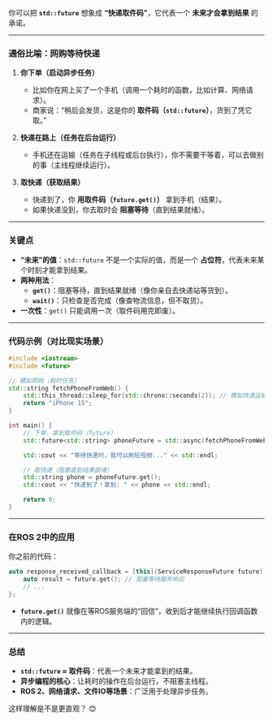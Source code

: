 你可以把 **`std::future`** 想象成 **“快递取件码”**，它代表一个 **未来才会拿到结果** 的承诺。  

---

### **通俗比喻：网购等待快递**
1. **你下单（启动异步任务）**  
   - 比如你在网上买了一个手机（调用一个耗时的函数，比如计算、网络请求）。  
   - 商家说：“稍后会发货，这是你的 **取件码（`std::future`）**，货到了凭它取。”  

2. **快递在路上（任务在后台运行）**  
   - 手机还在运输（任务在子线程或后台执行），你不需要干等着，可以去做别的事（主线程继续运行）。  

3. **取快递（获取结果）**  
   - 快递到了，你 **用取件码（`future.get()`）** 拿到手机（结果）。  
   - 如果快递没到，你去取时会 **阻塞等待**（直到结果就绪）。  

---

### **关键点**
- **“未来”的值**：`std::future` 不是一个实际的值，而是一个 **占位符**，代表未来某个时刻才能拿到结果。  
- **两种用法**：  
  - **`get()`**：阻塞等待，直到结果就绪（像你亲自去快递站等货到）。  
  - **`wait()`**：只检查是否完成（像查物流信息，但不取货）。  
- **一次性**：`get()` 只能调用一次（取件码用完即废）。  

---

### **代码示例（对比现实场景）**
```cpp
#include <iostream>
#include <future>

// 模拟网购（耗时任务）
std::string fetchPhoneFromWeb() {
    std::this_thread::sleep_for(std::chrono::seconds(2)); // 模拟快递运输时间
    return "iPhone 15";
}

int main() {
    // 下单，拿到取件码（future）
    std::future<std::string> phoneFuture = std::async(fetchPhoneFromWeb);

    std::cout << "等待快递时，我可以刷短视频..." << std::endl;

    // 取快递（阻塞直到结果就绪）
    std::string phone = phoneFuture.get(); 
    std::cout << "快递到了！拿到: " << phone << std::endl;

    return 0;
}
```

---

### **在ROS 2中的应用**
你之前的代码：
```cpp
auto response_received_callback = [this](ServiceResponseFuture future) {
    auto result = future.get(); // 阻塞等待服务响应
    // ...
};
```
- **`future.get()`** 就像在等ROS服务端的“回信”，收到后才能继续执行回调函数内的逻辑。  

---

### **总结**
- **`std::future` ≈ 取件码**：代表一个未来才能拿到的结果。  
- **异步编程的核心**：让耗时的操作在后台运行，不阻塞主线程。  
- **ROS 2、网络请求、文件IO等场景**：广泛用于处理异步任务。  

这样理解是不是更直观？ 😊